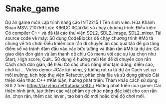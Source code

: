 # Snake_game
Dự án game môn Lập trình nâng cao INT2215 1
Tên sinh viên: Hứa Khánh Đoan
MSV: 210759
Lớp: K66CC
#Cài đặt và chạy chương trình:
Điều kiện: Có compiler C++ và đã tải các thư viện SDL2, SDL2_image, SDL2_mixer.
Tải source code về máy: 
Sử dụng CodeBlocks để chạy chương trình
#Mô tả chung về trò chơi:
Điều khiển con rắn di chuyển ăn các quả táo để gia tăng điểm số và tránh đâm đầu vào các bức tường và thân rắn
#Mô tả dự án:
Có giao diện đơn giản và âm thanh dễ chịu
Có menu với các sự lựa chọn như Start, High score, Quit..
Sử dụng 4 hướng mũi tên để di chuyển con rắn
Cách chơi đơn giản, dễ hiểu
Có các chức năng như tạm dừng, điểm cao, chơi lại ...
Video demo:
#Các kỹ năng, ý tưởng rút ra từ dự án
Cách set up môi trường, tích hợp thư viện
Refactor, phân chia file và sử dụng github
Cải thiện kiến thức C++
#Kết luận, hướng phát triển:
Tham khảo cách sử dụng SDL2 trên https://lazyfoo.net/tutorials/SDL/
Hướng phát triển của game: Cải thiện hình ảnh, tạo thêm các vật phẩm có chức năng đặc biệt cho con rắn ăn, chọn rắn, thêm các lever , tạo bản đồ mới hoặc chế độ chơi mới.
